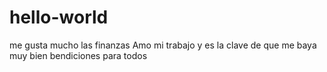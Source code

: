 # hello-world
me gusta mucho las finanzas
Amo mi trabajo y es la clave de que me baya muy bien
bendiciones para todos

